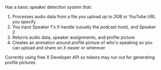 Has a basic speaker detection system that:
1. Processes audio data from a file you upload up to 2GB or YouTube URL you specify
2. You input Speaker 1's X handle (usually the podcast host), and Speaker 2
3. Returns audio data, speaker assignments, and profile picture
4. Creates an animation around profile picture of who's speaking so you can upload and share on X easier or wherever

Currently using free X Developer API so tokens may run out for generating profile pictures
